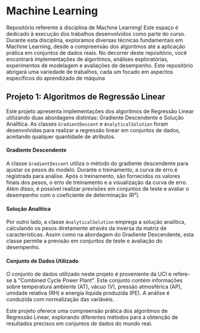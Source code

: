 # Machine Learning

Repositório referente à disciplina de Machine Learning! Este espaço é dedicado à execução dos trabalhos desenvolvidos como parte do curso. Durante esta disciplina, exploramos diversas técnicas fundamentais em Machine Learning, desde a compreensão dos algoritmos até a aplicação prática em conjuntos de dados reais. No decorrer deste repositório, você encontrará implementações de algoritmos, análises exploratórias, experimentos de modelagem e avaliações de desempenho. Este repositório abrigará uma variedade de trabalhos, cada um focado em aspectos específicos do aprendizado de máquina

## Projeto 1: Algoritmos de Regressão Linear

Este projeto apresenta implementações dos algoritmos de Regressão Linear utilizando duas abordagens distintas: Gradiente Descendente e Solução Analítica. As classes `GradientDescent` e `AnalyticalSolution` foram desenvolvidas para realizar a regressão linear em conjuntos de dados, aceitando qualquer quantidade de atributos.

#### Gradiente Descendente

A classe `GradientDescent` utiliza o método do gradiente descendente para ajustar os pesos do modelo. Durante o treinamento, a curva de erro é registrada para análise. Após o treinamento, são fornecidos os valores finais dos pesos, o erro de treinamento e a visualização da curva de erro. Além disso, é possível realizar previsões em conjuntos de teste e avaliar o desempenho com o coeficiente de determinação (R²).

#### Solução Analítica

Por outro lado, a classe `AnalyticalSolution` emprega a solução analítica, calculando os pesos diretamente através da inversa da matriz de características. Assim como na abordagem do Gradiente Descendente, esta classe permite a previsão em conjuntos de teste e avaliação do desempenho.

#### Conjunto de Dados Utilizado

O conjunto de dados utilizado neste projeto é proveniente da UCI e refere-se à "Combined Cycle Power Plant". Este conjunto contém informações sobre temperatura ambiente (AT), vácuo (V), pressão atmosférica (AP), umidade relativa (RH) e energia líquida produzida (PE). A análise é conduzida com normalização das variáveis.

Este projeto oferece uma compreensão prática dos algoritmos de Regressão Linear, explorando diferentes métodos para a obtenção de resultados precisos em conjuntos de dados do mundo real.
